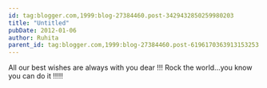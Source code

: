 ```yaml
---
id: tag:blogger.com,1999:blog-27384460.post-3429432850259980203
title: "Untitled"
pubDate: 2012-01-06
author: Ruhita
parent_id: tag:blogger.com,1999:blog-27384460.post-6196170363913153253
---
```


All our best wishes are always with you dear !!! Rock the world...you know you can do it !!!!!